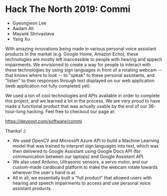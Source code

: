 # Hack The North 2019: Commi
- Gyeongwon Lee
- Aadam Ali
- Mayank Shrivastava
- Yang Xu

With amazing innovations being made in various personal voice assistant products in the market (e.g. Google Home, Amazon Echo), these technologies are mostly left inaccessible to people with hearing and sppech impairments. We envisioned to create a way for people to interact with these technologies by using sign languages in front of a rotating webcam -- that knows where to look -- to "speak" to these personal assistants, and "listen" to their responses through text displayed on our web application (web application not fully completed yet).

We used a ton of cool technologies and APIs available in order to complete this project, and we learned a lot in the process. We are very proud to have made a functional product that was actually usable by the end of our 36-hour-long hacking. Feel free to checkout our page at: 

https://devpost.com/software/commi

Thanks! :)

* We used OpenCV and Microsoft Azure API to build a Machine Learning model that was trained to interpret sign languages into text, which was then delivered to Google Assistant using Google Docs API (for communication between our laptops) and Google Assistant API.
* We also used Arduino, Ultrasonic sensors, a servo motor, and our custom-made cardboard platform to make the webcam rotate towards wherever the user's hand is at. 
* All in all, we essentially built a "full product" that allowed users with hearing and speech impairments to access and use personal voice assistant products.

